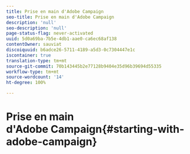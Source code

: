 ```yaml
---
title: Prise en main d'Adobe Campaign
seo-title: Prise en main d'Adobe Campaign
description: 'null'
seo-description: 'null'
page-status-flag: never-activated
uuid: 5d0a69ba-7b5e-4db1-aae0-ca6ec68af138
contentOwner: sauviat
discoiquuid: b6adce26-5711-4189-a5d3-0c7304447e1c
iscontainer: true
translation-type: tm+mt
source-git-commit: 70b143445b2e77128b9404e35d96b39694d55335
workflow-type: tm+mt
source-wordcount: '14'
ht-degree: 100%

---
```



# Prise en main d&#39;Adobe Campaign{#starting-with-adobe-campaign}

